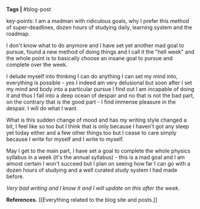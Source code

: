**Tags |** #blog-post

key-points: I am a madman with ridiculous goals, why I prefer this method of super-deadlines, dozen hours of studying daily, learning system and the roadmap.

I don't know what to do anymore and I have set yet another mad goal to pursue, found a new method of doing things and I call it the "hell week" and the whole point is to basically choose an insane goal to pursue and complete over the week.

I delude myself into thinking I can do anything I can set my mind into, everything is possible - yes I indeed am very delusional but soon after I set my mind and body into a particular pursue I find out I am incapable of doing it and thus I fall into a deep ocean of despair and no that is not the bad part, on the contrary that is the good part - I find immense pleasure in the despair. I will do what I want.

What is this sudden change of mood and has my writing style changed a bit, I feel like so too but I think that is only because I haven't got any sleep yet today either and a few other things too but I cease to care simply because I write for myself and I write to myself.

May I get to the main part, I have set a goal to complete the whole physics syllabus in a week (it's the annual syllabus) - this is a mad goal and I am almost certain I won't succeed but I plan on seeing how far I can go with a dozen hours of studying and a well curated study system I had made before.

*Very bad writing and I know it and I will update on this after the week.*

**References.**
[[Everything related to the blog site and posts.]]